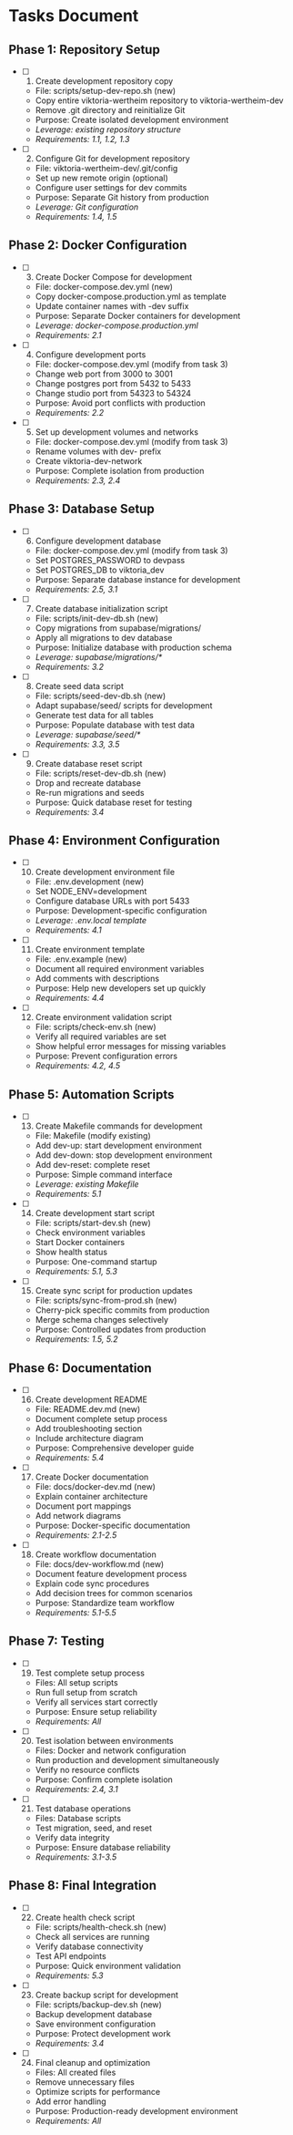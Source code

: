 # Tasks Document

## Phase 1: Repository Setup

- [ ] 1. Create development repository copy
  - File: scripts/setup-dev-repo.sh (new)
  - Copy entire viktoria-wertheim repository to viktoria-wertheim-dev
  - Remove .git directory and reinitialize Git
  - Purpose: Create isolated development environment
  - _Leverage: existing repository structure_
  - _Requirements: 1.1, 1.2, 1.3_

- [ ] 2. Configure Git for development repository
  - File: viktoria-wertheim-dev/.git/config
  - Set up new remote origin (optional)
  - Configure user settings for dev commits
  - Purpose: Separate Git history from production
  - _Leverage: Git configuration_
  - _Requirements: 1.4, 1.5_

## Phase 2: Docker Configuration

- [ ] 3. Create Docker Compose for development
  - File: docker-compose.dev.yml (new)
  - Copy docker-compose.production.yml as template
  - Update container names with -dev suffix
  - Purpose: Separate Docker containers for development
  - _Leverage: docker-compose.production.yml_
  - _Requirements: 2.1_

- [ ] 4. Configure development ports
  - File: docker-compose.dev.yml (modify from task 3)
  - Change web port from 3000 to 3001
  - Change postgres port from 5432 to 5433
  - Change studio port from 54323 to 54324
  - Purpose: Avoid port conflicts with production
  - _Requirements: 2.2_

- [ ] 5. Set up development volumes and networks
  - File: docker-compose.dev.yml (modify from task 3)
  - Rename volumes with dev- prefix
  - Create viktoria-dev-network
  - Purpose: Complete isolation from production
  - _Requirements: 2.3, 2.4_

## Phase 3: Database Setup

- [ ] 6. Configure development database
  - File: docker-compose.dev.yml (modify from task 3)
  - Set POSTGRES_PASSWORD to devpass
  - Set POSTGRES_DB to viktoria_dev
  - Purpose: Separate database instance for development
  - _Requirements: 2.5, 3.1_

- [ ] 7. Create database initialization script
  - File: scripts/init-dev-db.sh (new)
  - Copy migrations from supabase/migrations/
  - Apply all migrations to dev database
  - Purpose: Initialize database with production schema
  - _Leverage: supabase/migrations/*_
  - _Requirements: 3.2_

- [ ] 8. Create seed data script
  - File: scripts/seed-dev-db.sh (new)
  - Adapt supabase/seed/ scripts for development
  - Generate test data for all tables
  - Purpose: Populate database with test data
  - _Leverage: supabase/seed/*_
  - _Requirements: 3.3, 3.5_

- [ ] 9. Create database reset script
  - File: scripts/reset-dev-db.sh (new)
  - Drop and recreate database
  - Re-run migrations and seeds
  - Purpose: Quick database reset for testing
  - _Requirements: 3.4_

## Phase 4: Environment Configuration

- [ ] 10. Create development environment file
  - File: .env.development (new)
  - Set NODE_ENV=development
  - Configure database URLs with port 5433
  - Purpose: Development-specific configuration
  - _Leverage: .env.local template_
  - _Requirements: 4.1_

- [ ] 11. Create environment template
  - File: .env.example (new)
  - Document all required environment variables
  - Add comments with descriptions
  - Purpose: Help new developers set up quickly
  - _Requirements: 4.4_

- [ ] 12. Create environment validation script
  - File: scripts/check-env.sh (new)
  - Verify all required variables are set
  - Show helpful error messages for missing variables
  - Purpose: Prevent configuration errors
  - _Requirements: 4.2, 4.5_

## Phase 5: Automation Scripts

- [ ] 13. Create Makefile commands for development
  - File: Makefile (modify existing)
  - Add dev-up: start development environment
  - Add dev-down: stop development environment
  - Add dev-reset: complete reset
  - Purpose: Simple command interface
  - _Leverage: existing Makefile_
  - _Requirements: 5.1_

- [ ] 14. Create development start script
  - File: scripts/start-dev.sh (new)
  - Check environment variables
  - Start Docker containers
  - Show health status
  - Purpose: One-command startup
  - _Requirements: 5.1, 5.3_

- [ ] 15. Create sync script for production updates
  - File: scripts/sync-from-prod.sh (new)
  - Cherry-pick specific commits from production
  - Merge schema changes selectively
  - Purpose: Controlled updates from production
  - _Requirements: 1.5, 5.2_

## Phase 6: Documentation

- [ ] 16. Create development README
  - File: README.dev.md (new)
  - Document complete setup process
  - Add troubleshooting section
  - Include architecture diagram
  - Purpose: Comprehensive developer guide
  - _Requirements: 5.4_

- [ ] 17. Create Docker documentation
  - File: docs/docker-dev.md (new)
  - Explain container architecture
  - Document port mappings
  - Add network diagrams
  - Purpose: Docker-specific documentation
  - _Requirements: 2.1-2.5_

- [ ] 18. Create workflow documentation
  - File: docs/dev-workflow.md (new)
  - Document feature development process
  - Explain code sync procedures
  - Add decision trees for common scenarios
  - Purpose: Standardize team workflow
  - _Requirements: 5.1-5.5_

## Phase 7: Testing

- [ ] 19. Test complete setup process
  - Files: All setup scripts
  - Run full setup from scratch
  - Verify all services start correctly
  - Purpose: Ensure setup reliability
  - _Requirements: All_

- [ ] 20. Test isolation between environments
  - Files: Docker and network configuration
  - Run production and development simultaneously
  - Verify no resource conflicts
  - Purpose: Confirm complete isolation
  - _Requirements: 2.4, 3.1_

- [ ] 21. Test database operations
  - Files: Database scripts
  - Test migration, seed, and reset
  - Verify data integrity
  - Purpose: Ensure database reliability
  - _Requirements: 3.1-3.5_

## Phase 8: Final Integration

- [ ] 22. Create health check script
  - File: scripts/health-check.sh (new)
  - Check all services are running
  - Verify database connectivity
  - Test API endpoints
  - Purpose: Quick environment validation
  - _Requirements: 5.3_

- [ ] 23. Create backup script for development
  - File: scripts/backup-dev.sh (new)
  - Backup development database
  - Save environment configuration
  - Purpose: Protect development work
  - _Requirements: 3.4_

- [ ] 24. Final cleanup and optimization
  - Files: All created files
  - Remove unnecessary files
  - Optimize scripts for performance
  - Add error handling
  - Purpose: Production-ready development environment
  - _Requirements: All_